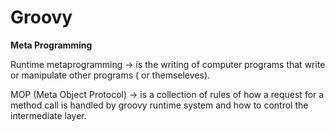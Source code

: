 # Groovy

**Meta Programming**

Runtime metaprogramming -> is the writing of computer programs that write or manipulate other programs ( or themseleves).

MOP (Meta Object Protocol) ->  is a collection of rules of how a request for a method call is handled by groovy runtime system and how to control the intermediate layer.
